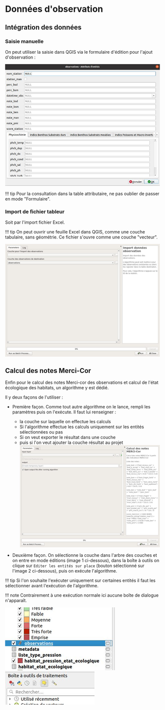 # Données d'observation

## Intégration des données

### Saisie manuelle

On peut utiliser la saisie dans QGIS via le formulaire d'édition pour l'ajout d'observation :

![form_observation](media/mercicor-form_observ.jpg)

!!! tip
    Pour la consultation dans la table attributaire, ne pas oublier de passer en mode "Formulaire".

### Import de fichier tableur

Soit par l'import fichier Excel.

!!! tip
    On peut ouvrir une feuille Excel dans QGIS, comme une couche tabulaire, sans géométrie.
    Ce fichier s'ouvre comme une couche "vecteur".

![Import des données observations](../processing/mercicor-import_donnees_observation.jpg)

## Calcul des notes Merci-Cor

Enfin pour le calcul des notes Merci-cor des observations et calcul de l'état écologique des habitats, 
un algorithme y est dédié.

Il y deux façons de l'utiliser :

* Première façon. Comme tout autre algorithme on le lance, rempli les paramètres puis on l'exécute. Il faut lui renseigner :
    * la couche sur laquelle on effectue les calculs
    * Si l'algorithme effectue les calculs uniquement sur les entités sélectionnées ou pas
    * Si on veut exporter le résultat dans une couche
    * puis si l'on veut ajouter la couche résultat au projet
![calcul_notes](../processing/mercicor-calcul_notes.jpg)

* Deuxième façon. On sélectionne la couche dans l'arbre des couches et on entre en mode éditions (image 1 ci-dessous), dans la 
boîte à outils on clique sur `Editer les entités sur place` (bouton sélectionné sur l'image 2 ci-dessous), 
puis on exécute l'algorithme. 

!!! tip
    Si l'on souhaite l'exécuter uniquement sur certaines entités il faut les sélectionner avant
    l'exécution de l'algorithme.

!!! note
    Contrairement à une exécution normale ici aucune boîte de dialogue n'apparaît.

![select_layer_tree](media/mercicor-select_layer.jpg) ![edit_in_place](media/mercicor-edit_in_place.jpg)
